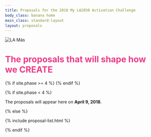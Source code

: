 ```yaml
---
title: Proposals for the 2018 My LA2050 Activation Challenge
body_class: banana home
main_class: standard-layout
layout: proposals
---
```


<div class="standard-figure has-caption header-figure has-caption-details">
  <div class="mask"></div>
  <img style="filter: grayscale(100%); object-position: center" src="/assets/images/goals/384-wide/create.jpg" srcset="/assets/images/goals/384-wide/create.jpg 384w, /assets/images/goals/512-wide/create.jpg 512w, /assets/images/goals/768-wide/create.jpg 768w, /assets/images/goals/1024-wide/create.jpg 1024w, /assets/images/goals/1536-wide/create.jpg 1536w, /assets/images/goals/2048-wide/create.jpg 2048w" sizes="100vw" alt="LA Más" />
  <div class="caption" style="padding-top: 0; padding-bottom: 0;">
    <div>
      <!-- <h1 style="color: var(--primary-color, rgb(237, 59, 136))">The <strong>proposals</strong><br />that will shape LA</h1> -->
      <h1 style="color: var(--primary-color, rgb(237, 59, 136))">The <strong>proposals</strong> that will shape how we <strong>CREATE</strong></h1>
      {% if site.phase >= 4 %}
      <!--
      <form action="/proposals/" method="get" style="text-align: center; margin-top: 3em;">
        <label>
          <span style="position: absolute; left: -9999px">Keywords</span>
          <input type="search" name="keywords" style="border-color: transparent;" />
        </label>
        <button type="submit">Search</button>
      </form>
      -->
      {% endif %}
    </div>
  </div>
</div>

{% if site.phase < 4 %}

<div class="introduction" markdown="1">
The proposals will appear here on <strong>April 9, 2018</strong>.
</div>

{% else %}

{% include proposal-list.html %}

{% endif %}

